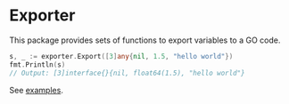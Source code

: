 # Exporter

This package provides sets of functions to export variables to a GO code.

```go
s, _ := exporter.Export([3]any{nil, 1.5, "hello world"})
fmt.Println(s)
// Output: [3]interface{}{nil, float64(1.5), "hello world"}
```

See [examples](examples_test.go).
